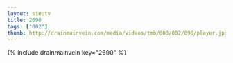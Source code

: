 ```yaml
--- 
layout: sieutv
title: 2690
tags: ["002"]
thumb: http://drainmainvein.com/media/videos/tmb/000/002/690/player.jpg
---
```

{% include drainmainvein key="2690" %} 
